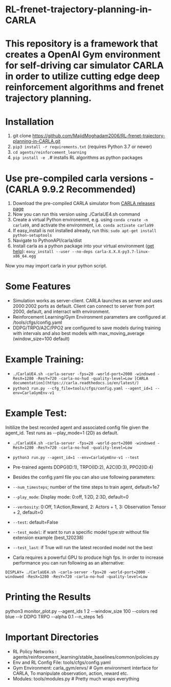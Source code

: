 # RL-frenet-trajectory-planning-in-CARLA
This repository is a framework that creates a OpenAI Gym environment for self-driving car simulator CARLA in order to utilize cutting edge deep reinforcement algorithms and frenet trajectory planning.
=======

# Installation
1. git clone https://github.com/MajidMoghadam2006/RL-frenet-trajectory-planning-in-CARLA.git
2. ``` pip3 install -r requirements.txt ``` (requires Python 3.7 or newer)
3. ``` cd agents/reinforcement_learning ```
4. ``` pip install -e . ```# installs RL algorithms as python packages 

# Use pre-compiled carla versions - (CARLA 9.9.2 Recommended)
1. Download the pre-compiled CARLA simulator from [CARLA releases page](https://github.com/carla-simulator/carla/releases)
2. Now you can run this version using ./CarlaUE4.sh command
3. Create a virtual Python environemnt, e.g. using ```conda create -n carla99```, and activate the environment, i.e. ```conda activate carla99```
4. If easy_install is not installed already, run this: ```sudo apt-get install python-setuptools```
5. Navigate to PythonAPI/carla/dist
6. Install carla as a python package into your virtual environment ([get help](https://carla.readthedocs.io/en/latest/build_system/)): ```easy_install --user --no-deps carla-X.X.X-py3.7-linux-x86_64.egg```

Now you may import carla in your python script.

# Some Features

- Simulation works as server-client. CARLA launches as server and uses 2000:2002 ports as default. Client can connect to server from port 2000, default, and interract with environment.
- Reinforcement Learning/Gym Environment parameters are configured at /tools/cfgs/config.yaml
- DDPG/TRPO/A2C/PPO2 are configured to save models during training with intervals and also best models with max_moving_average (window_size=100 default)

# Example Training:

- ```./CarlaUE4.sh -carla-server -fps=20 -world-port=2000 -windowed -ResX=1280 -ResY=720 -carla-no-hud -quality-level=Low [CARLA documentation](https://carla.readthedocs.io/en/latest/)```
- ```python3 run.py --cfg_file=tools/cfgs/config.yaml --agent_id=1 --env=CarlaGymEnv-v1 ```
 
# Example Test:

Initilize the best recorded agent and associated config file given the agent_id. Test runs as --play_mode=1 (2D) as default. 

- ```./CarlaUE4.sh -carla-server -fps=20 -world-port=2000 -windowed -ResX=1280 -ResY=720 -carla-no-hud -quality-level=Low```
- ```python3 run.py --agent_id=1 --env=CarlaGymEnv-v1 --test ```

- Pre-trained agents DDPG(ID:1), TRPO(ID:2), A2C(ID:3), PPO2(ID:4)

- Besides the config.yaml file you can also use following parameters:

- ```--num_timesteps```; number of the time steps to train agent, default=1e7 
- ```--play_mode```: Display mode: 0:off, 1:2D, 2:3D, default=0
- ```--verbosity```: 0:Off, 1:Action,Reward, 2: Actors + 1, 3: Observation Tensor + 2, default=0
- ```--test```: default=False
- ```--test_model```: if want to run a specific model type:str without file extension example (best_120238)
- ```--test_last```: if True will run the latest recorded model not the best

- Carla requires a powerful GPU to produce high fps. In order to increase performance you can run following as an alternative:

```DISPLAY= ./CarlaUE4.sh -carla-server -fps=20 -world-port=2000 -windowed -ResX=1280 -ResY=720 -carla-no-hud -quality-level=Low```

# Printing the Results

python3 monitor_plot.py --agent_ids 1 2 --window_size 100 --colors red blue --lr DDPG TRPO --alpha 0.1 --n_steps 1e5

# Important Directories
- RL Policy Networks : agents/reinforcement_learning/stable_baselines/common/policies.py
- Env and RL Config File: tools/cfgs/config.yaml
- Gym Environment: carla_gym/envs/ # Gym environment interface for CARLA, To manipulate observation, action, reward etc.
- Modules: tools/modules.py # Pretty much wraps everything
